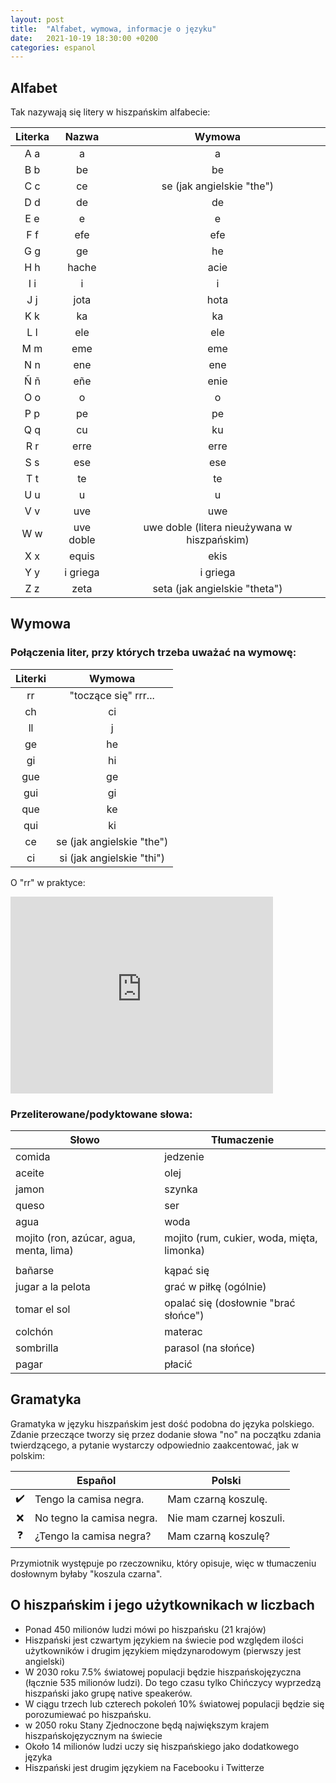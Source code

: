 ```yaml
---
layout: post
title:  "Alfabet, wymowa, informacje o języku"
date:   2021-10-19 18:30:00 +0200
categories: espanol
---
```


## Alfabet

Tak nazywają się litery w hiszpańskim alfabecie:

| Literka |   Nazwa   |                   Wymowa                    |
| :-----: | :-------: | :-----------------------------------------: |
|   A a   |     a     |                      a                      |
|   B b   |    be     |                     be                      |
|   C c   |    ce     |          se (jak angielskie "the")          |
|   D d   |    de     |                     de                      |
|   E e   |     e     |                      e                      |
|   F f   |    efe    |                     efe                     |
|   G g   |    ge     |                     he                      |
|   H h   |   hache   |                    acie                     |
|   I i   |     i     |                      i                      |
|   J j   |   jota    |                    hota                     |
|   K k   |    ka     |                     ka                      |
|   L l   |    ele    |                     ele                     |
|   M m   |    eme    |                     eme                     |
|   N n   |    ene    |                     ene                     |
|   Ñ ñ   |    eñe    |                    enie                     |
|   O o   |     o     |                      o                      |
|   P p   |    pe     |                     pe                      |
|   Q q   |    cu     |                     ku                      |
|   R r   |   erre    |                    erre                     |
|   S s   |    ese    |                     ese                     |
|   T t   |    te     |                     te                      |
|   U u   |     u     |                      u                      |
|   V v   |    uve    |                     uwe                     |
|   W w   | uve doble | uwe doble (litera nieużywana w hiszpańskim) |
|   X x   |   equis   |                    ekis                     |
|   Y y   | i griega  |                  i griega                   |
|   Z z   |   zeta    |        seta (jak angielskie "theta")        |

## Wymowa

### Połączenia liter, przy których trzeba uważać na wymowę:

| Literki |          Wymowa           |
| :-----: | :-----------------------: |
|   rr    |   "toczące się" rrr...    |
|   ch    |            ci             |
|   ll    |             j             |
|   ge    |            he             |
|   gi    |            hi             |
|   gue   |            ge             |
|   gui   |            gi             |
|   que   |            ke             |
|   qui   |            ki             |
|   ce    | se (jak angielskie "the") |
|   ci    | si (jak angielskie "thi") |


O "rr" w praktyce:

<iframe width="420" height="315" src="https://www.youtube.com/embed/GrHqNg4KB0g" frameborder="0" allowfullscreen></iframe>

### Przeliterowane/podyktowane słowa:

| Słowo                                   | Tłumaczenie                                |
| --------------------------------------- | ------------------------------------------ |
| comida                                  | jedzenie                                   |
| aceite                                  | olej                                       |
| jamon                                   | szynka                                     |
| queso                                   | ser                                        |
| agua                                    | woda                                       |
| mojito (ron, azúcar, agua, menta, lima) | mojito (rum, cukier, woda, mięta, limonka) |
|                                         |                                            |
| bañarse                                 | kąpać się                                  |
| jugar a la pelota                       | grać w piłkę (ogólnie)                     |
| tomar el sol                            | opalać się (dosłownie "brać słońce")       |
| colchón                                 | materac                                    |
| sombrilla                               | parasol (na słońce)                        |
| pagar                                   | płacić                                     |

## Gramatyka

Gramatyka w języku hiszpańskim jest dość podobna do języka polskiego. Zdanie przeczące tworzy się przez dodanie słowa "no" na początku zdania twierdzącego, a pytanie wystarczy odpowiednio zaakcentować, jak w polskim:

|| Español                   | Polski                   |
|:-:| ------------------------- | ------------------------ |
|:heavy_check_mark:| Tengo la camisa negra.    | Mam czarną koszulę.      |
|:x:| No tegno la camisa negra. | Nie mam czarnej koszuli. |
|:question:| ¿Tengo la camisa negra?   | Mam czarną koszulę?      |

Przymiotnik występuje po rzeczowniku, który opisuje, więc w tłumaczeniu dosłownym byłaby "koszula czarna".

## O hiszpańskim i jego użytkownikach w liczbach

- Ponad 450 milionów ludzi mówi po hiszpańsku (21 krajów)
- Hiszpański jest czwartym językiem na świecie pod względem ilości użytkowników i drugim językiem międzynarodowym (pierwszy jest angielski)
- W 2030 roku 7.5% światowej populacji będzie hiszpańskojęzyczna (łącznie 535 milionów ludzi). Do tego czasu tylko Chińczycy wyprzedzą hiszpański jako grupę native speakerów.
- W ciągu trzech lub czterech pokoleń 10% światowej populacji będzie się porozumiewać po hiszpańsku.
- w 2050 roku Stany Zjednoczone będą największym krajem hiszpańskojęzycznym na świecie
- Około 14 milionów ludzi uczy się hiszpańskiego jako dodatkowego języka
- Hiszpański jest drugim językiem na Facebooku i Twitterze
